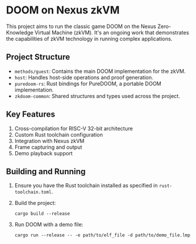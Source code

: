 # DOOM on Nexus zkVM

This project aims to run the classic game DOOM on the Nexus Zero-Knowledge Virtual Machine (zkVM). It's an ongoing work that demonstrates the capabilities of zkVM technology in running complex applications.

## Project Structure

- `methods/guest`: Contains the main DOOM implementation for the zkVM.
- `host`: Handles host-side operations and proof generation.
- `puredoom-rs`: Rust bindings for PureDOOM, a portable DOOM implementation.
- `zkdoom-common`: Shared structures and types used across the project.

## Key Features

1. Cross-compilation for RISC-V 32-bit architecture
2. Custom Rust toolchain configuration
3. Integration with Nexus zkVM
4. Frame capturing and output
5. Demo playback support

## Building and Running

1. Ensure you have the Rust toolchain installed as specified in `rust-toolchain.toml`.

2. Build the project:
   ```
   cargo build --release
   ```

3. Run DOOM with a demo file:
   ```
   cargo run --release -- -e path/to/elf_file -d path/to/demo_file.lmp
   ```